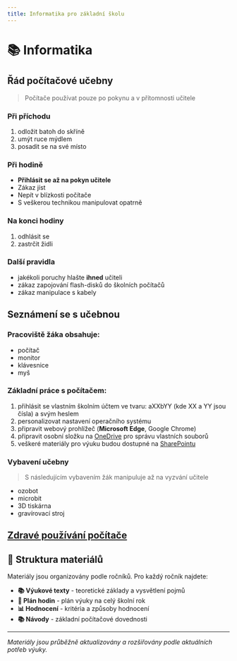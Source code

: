 ```yaml
---
title: Informatika pro základní školu
---
```


# 📚 Informatika

## Řád počítačové učebny

> Počítače používat pouze po pokynu a v přítomnosti učitele 

### Při příchodu

1. odložit batoh do skříně
2. umýt ruce mýdlem
3. posadit se na své místo

### Při hodině

- **Přihlásit se až na pokyn učitele**
- Zákaz jíst
- Nepít v blízkosti počítače
- S veškerou technikou manipulovat opatrně

### Na konci hodiny

1. odhlásit se
2. zastrčit židli

### Další pravidla

- jakékoli poruchy hlašte **ihned** učiteli
- zákaz zapojování flash-disků do školních počítačů
- zákaz manipulace s kabely

## Seznámení se s učebnou

### Pracoviště žáka obsahuje:
- počítač
- monitor
- klávesnice
- myš

### Základní práce s počítačem:
1. přihlásit se vlastním školním účtem ve tvaru:
   aXXbYY (kde XX a YY jsou čísla)
   a svým heslem
2. personalizovat nastavení operačního systému
3. připravit webový prohlížeč (**Microsoft Edge**, Google Chrome)
4. připravit osobní složku na [OneDrive](https://zshovorcovicka-my.sharepoint.com/?source=waffle) pro správu vlastních souborů
5. veškeré materiály pro výuku budou dostupné na [SharePointu](#)

### Vybavení učebny

> S následujícím vybavením žák manipuluje až na vyzvání učitele

- ozobot
- microbit
- 3D tiskárna
- gravírovací stroj

## [Zdravé používání počítače](navody/zdrave-pouzivani-pocitace.md)

## 🎯 Struktura materiálů

Materiály jsou organizovány podle ročníků. Pro každý ročník najdete:

- **📚 Výukové texty** - teoretické základy a vysvětlení pojmů
- **📅 Plán hodin** - plán výuky na celý školní rok  
- **📊 Hodnocení** - kritéria a způsoby hodnocení
- **📚 Návody** - základní počítačové dovednosti

---

*Materiály jsou průběžně aktualizovány a rozšiřovány podle aktuálních potřeb výuky.*

